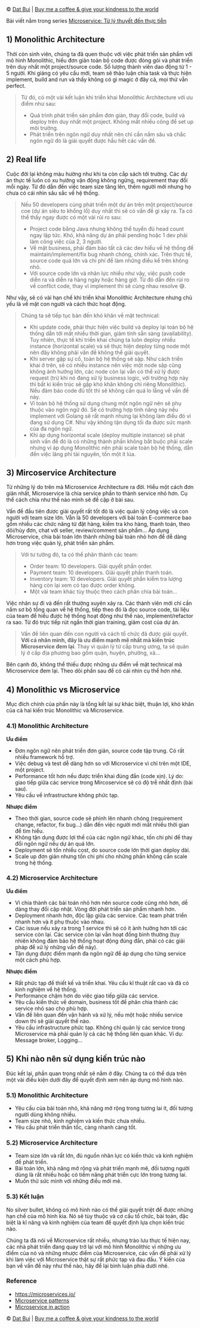 © [Dat Bui](https://viblo.asia/u/datbv) | [Buy me a coffee & give your kindness to the world](https://viblo.asia/p/thong-ke-so-tien-donate-va-hoat-dong-thien-nguyen-aWj53xePK6m)

Bài viết nằm trong series [Microservice: Từ lý thuyết đến thực tiễn](https://viblo.asia/s/P0lPmr9p5ox)

## 1) Monolithic Architecture
Thời còn sinh viên, chúng ta đã quen thuộc với việc phát triển sản phẩm với mô hình Monolithic, hiểu đơn giản toàn bộ code được đóng gói và phát triển trên duy nhất một project/source code. Số lượng thành viên dao động từ 1 - 5 người. Khi giảng có yêu cầu mới, team sẽ thảo luận chia task và thực hiện implement, build and run và thấy không có gì magic ở đây cả, mọi thứ vẫn perfect. 

> Từ đó, có một vài kết luận khi triển khai Monolithic Architecture với ưu điểm như sau:
> - Quá trình phát triển sản phẩm đơn giản, thay đổi code, build và deploy trên duy nhất một project. Không mất nhiều công để set up môi trường.
> - Phát triển trên ngôn ngữ duy nhất nên chỉ cần nắm sâu và chắc ngôn ngữ đó là giải quyết được hầu hết các vấn đề.

## 2) Real life 
Cuộc đời lại không màu hường như khi ta còn cắp sách tới trường. Các dự án thực tế luôn có xu hướng vận động không ngừng, requirement thay đổi mỗi ngày. Từ đó dẫn đến việc team size tăng lên, thêm người mới nhưng họ chưa có cái nhìn sâu sắc về hệ thống. 

> Nếu 50 developers cùng phát triển một dự án trên một project/source coe (dự án siêu to khổng lồ) duy nhất thì sẽ có vấn đề gì xảy ra. Ta có thể thấy ngay được có một vài rủi ro sau:
> - Project code bằng Java nhưng không thể tuyển đủ head count ngay lập tức. Khó, khả năng dự án phải pending hoặc 1 dev phải làm công việc của 2, 3 người.
> - Về mặt business, phải đảm bảo tất cả các dev hiểu về hệ thống để maintain/implement/fix bug nhanh chóng, chính xác. Trên thực tế, source code quá lớn và chi phí để làm những điều kể trên không nhỏ.
> - Với source code lớn và nhân lực nhiều như vậy, việc push code diễn ra và diễn ra hàng ngày hoặc hàng giờ. Từ đó dẫn đến rủi ro về conflict code, thay vì implement thì sẽ cùng nhau resolve :sweat_smile:.

Như vậy, sẽ có vài hạn chế khi triển khai Monolithic Architecture nhưng chủ yếu là về mặt con người và cách thức hoạt động. 

> Chúng ta sẽ tiếp tục bàn đến khó khăn về mặt technical:
> - Khi update code, phải thực hiện việc build và deploy lại toàn bộ hệ thống dẫn tới mất nhiều thời gian, giảm tính sẵn sàng (availability). Tuy nhiên, thực tế khi triển khai chúng ta luôn deploy nhiều instance (horizontal scale) và sẽ thực hiện deploy từng node một nên đây không phải vấn đề không thể giải quyết.
> - Khi server gặp sự cố, toàn bộ hệ thống sẽ sập. Như cách triển khai ở trên, sẽ có nhiều instance nên việc một node sập cũng không ảnh hưởng lớn, các node còn lại vẫn có thể xử lý được request (trừ khi nó đang xử lý business logic, với trường hợp này thì bất kì kiến trúc sẽ gặp khó khăn không chỉ riêng Monolithic). Nếu đảm bảo code đủ tốt thì sẽ không cần quá lo lắng về vấn đề này.
> - Vì toàn bộ hệ thống sử dụng chung một ngôn ngữ nên sẽ phụ thuộc vào ngôn ngữ đó. Sẽ có trường hợp tính năng này nếu implement với Golang sẽ rất mạnh nhưng lại không làm điều đó vì đang sử dụng C#. Như vậy không tận dụng tối đa được sức mạnh của đa ngôn ngữ.
> - Khi áp dụng horizontal scale (deploy multiple instance) sẽ phát sinh vấn đề đó là có những thành phần không bắt buộc phải scale nhưng vì áp dụng Monolithic nên phải scale toàn bộ hệ thống, dẫn đến việc lãng phí tài nguyên, tốn một ít lúa.

## 3) Mircoservice Architecture
Từ những lý do trên mà Microservice Architecture ra đời. Hiểu một cách đơn giản nhất, Microservice là chia service phần to thành service nhỏ hơn. Cụ thể cách chia như thế nào mình sẽ đề cập ở bài sau.

Vấn đề đầu tiên được giải quyết rất tốt đó là việc quản lý công việc và con người với team size lớn.
Vẫn là 50 developers với bài toán E-commerce bao gồm nhiều các chức năng từ đặt hàng, kiểm tra kho hàng, thanh toán, theo dõi/hủy đơn, chat với seller, review/comment sản phẩm... Áp dụng Microservice, chia bài toán lớn thành những bài toán nhỏ hơn để dễ dàng hơn trong việc quản lý, phát triển sản phẩm.

> Với tư tưởng đó, ta có thể phân thành các team:
> - Order team: 10 developers. Giải quyết phần order.
> - Payment team: 10 developers. Giải quyết phần thanh toán.
> - Inventory team: 10 developers. Giải quyết phần kiểm tra lượng hàng còn lại xem có tạo được order không.
> - Một vài team khác tùy thuộc theo cách phân chia bài toán...

Việc nhân sự đi và đến rất thường xuyên xảy ra. Các thành viên mới chỉ cần nắm sơ bộ tổng quan về hệ thống, tiếp theo đó là đọc source code, tài liệu của team để hiểu được hệ thống hoạt động như thế nào, implement/refactor ra sao. Từ đó trực tiếp rút ngắn thời gian training, giảm cost của dự án.

> Vấn đề liên quan đến con người và cách tổ chức đã được giải quyết. **Với cá nhân mình, đây là ưu điểm mạnh mẽ nhất mà kiến trúc Microservice đem lại**. Thay vì quản lý từ cấp trung ương, ta sẽ quản lý ở cấp địa phương bao gồm quận, huyện, phường, xã...

Bên cạnh đó, không thể thiếu được những ưu điểm về mặt technical mà Microservice đem lại. Theo dõi phần sau để có cái nhìn cụ thể hơn nhé.

## 4) Monolithic vs Microservice
Mục đích chính của phần này là tổng kết lại sự khác biệt, thuận lợi, khó khăn của cả hai kiến trúc Monolithic và Microservice.
### 4.1) Monolithic Architecture
**Ưu điểm**
- Đơn ngôn ngữ nên phát triển đơn giản, source code tập trung. Có rất nhiều framework hỗ trợ.
- Việc debug và test dễ dàng hơn so với Microservice vì chỉ trên một IDE, một project.
- Performance tốt hơn nếu được triển khai đúng đắn (code xịn). Lý do: giao tiếp giữa các service trong Mircoservice sẽ có độ trễ nhất định (bài sau). 
- Yêu cầu về infrastructure không phức tạp. 

**Nhược điểm**
- Theo thời gian, source code sẽ phình lên nhanh chóng (requirement change, refactor, fix bug...) dẫn đến việc người mới mất nhiều thời gian để tìm hiểu.
- Không tận dụng được lợi thế của các ngôn ngữ khác, tốn chi phí để thay đổi ngôn ngữ nếu dự án quá lớn. 
- Deployment sẽ tốn nhiều cost, do source code lớn  thời gian deploy dài. 
- Scale up đơn giản nhưng tốn chi phí cho những phần không cần scale trong hệ thống.

### 4.2) Microservice Architecture
**Ưu điểm**
- Vì chia thành các bài toán nhỏ hơn nên source code cũng nhỏ hơn, dễ dàng thay đổi cập nhật. Vòng đời phát triển sản phẩm nhanh hơn.
- Deployment nhanh hơn, độc lập giữa các service. Các team phát triển nhanh hơn và ít phụ thuộc vào nhau.
- Các issue nếu xảy ra trong 1 service thì sẽ có ít ảnh hưởng hơn tới các service còn lại. Các service còn lại vẫn hoạt đồng bình thường (tuy nhiên không đảm bảo hệ thống hoạt động đúng đắn, phải có các giải pháp để xử lý những vấn đề này).
- Tận dụng được điểm mạnh đa ngôn ngữ để áp dụng cho từng service một cách phù hợp.

**Nhược điểm**
- Rất phức tạp để  thiết kế và triển khai. Yêu cầu kĩ thuật rất cao và đã có kinh nghiệm về hệ thống.
- Performance chậm hơn do việc giao tiếp giữa các service.
- Yêu cầu kiến thức về domain, business tốt để phân chia thành các service nhỏ sao cho phù hợp.
- Vấn đề liên quan đến vận hành và xử lý, nếu một hoặc nhiều service down thì sẽ giải quyết thế nào.
- Yêu cầu infrastructure phức tạp. Không chỉ quản lý các service trong Microservice mà phải quản lý cả các hệ thống liên quan khác. Ví dụ: Message broker, Logging...

## 5) Khi nào nên sử dụng kiến trúc nào
Đúc kết lại, phần quan trọng nhất sẽ nằm ở đây. Chúng ta có thể dựa trên một vài điều kiện dưới đây để quyết định xem nên áp dụng mô hình nào. 

### 5.1) Monolithic Architecture
- Yêu cầu của bài toán nhỏ, khả năng mở rộng trong tương lai ít, đối tượng người dùng không nhiều.
- Team size nhỏ, kinh nghiệm và kiến thức chưa nhiều.
- Yêu cầu phát triển thần tốc, càng nhanh càng tốt.

### 5.2) Microservice Architecture
- Team size lớn và rất lớn, đủ nguồn nhân lực có kiến thức và kinh nghiệm để phát triển.
- Bài toán lớn, khả năng mở rộng và phát triển mạnh mẽ, đối tượng người dùng là rất nhiều hoặc có tiềm năng phát triển cực lớn trong tương lai.
- Muốn thử sức mình với những điều mới mẻ.

### 5.3) Kết luận
No silver bullet, không có mô hình nào có thể giải quyết triệt để được những hạn chế của mô hình kia. Nó sẽ tùy thuộc và cơ cấu tổ chức, bài toán, đặc biệt là kĩ năng và kinh nghiệm của team để quyết định lựa chọn kiến trúc nào.

Chúng ta đã nói về Microservice rất nhiều, nhưng trào lưu thực tế hiện nay, các nhà phát triển đang quay trở lại với mô hình Monolithic vì những ưu điểm của nó và những nhược điểm của Microservice, các vấn đề phải xử lý khi làm việc với Microservice thật sự rất phức tạp và đau đầu. Ý kiến của bạn về vấn đề này như thế nào, hãy để lại bình luận phía dưới nhé.

### Reference
- https://microservices.io/
- [Microservice patterns](https://www.amazon.com/Microservices-Patterns-examples-Chris-Richardson/dp/1617294543)
- [Microservice in action](https://www.amazon.com/Microservices-Action-Morgan-Bruce/dp/1617294454)

© [Dat Bui](https://viblo.asia/u/datbv) | [Buy me a coffee & give your kindness to the world](https://viblo.asia/p/thong-ke-so-tien-donate-va-hoat-dong-thien-nguyen-aWj53xePK6m)